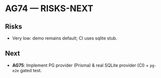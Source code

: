 # AG74 — RISKS-NEXT
## Risks
- Very low: demo remains default; CI uses sqlite stub.
## Next
- **AG75**: Implement PG provider (Prisma) & real SQLite provider (CI) + `pg-e2e` gated test.
